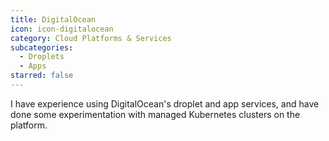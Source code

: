 ```yaml
---
title: DigitalOcean
icon: icon-digitalocean
category: Cloud Platforms & Services
subcategories:
  - Droplets
  - Apps
starred: false
---
```

I have experience using DigitalOcean's droplet and app services, and have done some experimentation with managed Kubernetes clusters on the platform.
